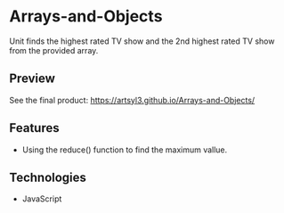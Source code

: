 # Arrays-and-Objects


Unit finds the highest rated TV show and the 2nd highest rated TV show from the provided array.

## Preview

See the final product: https://artsyl3.github.io/Arrays-and-Objects/

## Features

- Using the reduce() function to find the maximum vallue.


## Technologies
- JavaScript

